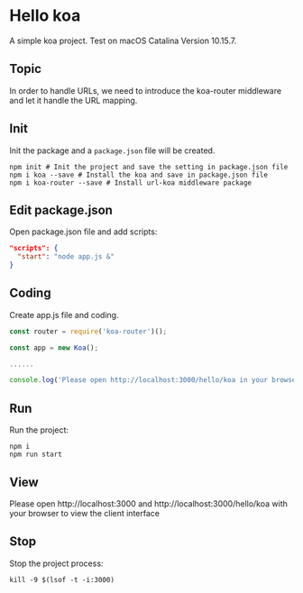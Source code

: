 # Hello koa

A simple koa project. Test on macOS Catalina Version 10.15.7.

## Topic
In order to handle URLs, we need to introduce the koa-router middleware and let it handle the URL mapping.

## Init
Init the package and a `package.json` file will be created.
```shell
npm init # Init the project and save the setting in package.json file
npm i koa --save # Install the koa and save in package.json file
npm i koa-router --save # Install url-koa middleware package
```

## Edit package.json
Open package.json file and add scripts:
```json
"scripts": {
  "start": "node app.js &"
}
```

## Coding
Create app.js file and coding.

```js
const router = require('koa-router')();

const app = new Koa();

......

console.log('Please open http://localhost:3000/hello/koa in your browser the view the client interface');
```

## Run

Run the project:

```shell
npm i
npm run start
```

## View
Please open http://localhost:3000 and http://localhost:3000/hello/koa with your browser to view the client interface

## Stop

Stop the project process:

```shell
kill -9 $(lsof -t -i:3000)
```
